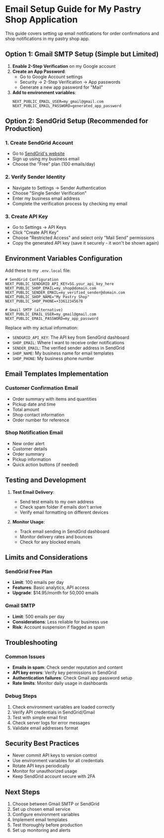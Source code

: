 # Email Setup Guide for My Pastry Shop Application

This guide covers setting up email notifications for order confirmations and shop notifications in my pastry shop app.

## Option 1: Gmail SMTP Setup (Simple but Limited)

1. **Enable 2-Step Verification** on my Google account
2. **Create an App Password**:
   - Go to Google Account settings
   - Security → 2-Step Verification → App passwords
   - Generate a new app password for "Mail"
3. **Add to environment variables**:
   ```env
   NEXT_PUBLIC_EMAIL_USER=my_gmail@gmail.com
   NEXT_PUBLIC_EMAIL_PASSWORD=generated_app_password
   ```

## Option 2: SendGrid Setup (Recommended for Production)

### 1. Create SendGrid Account

- Go to [SendGrid's website](https://signup.sendgrid.com/)
- Sign up using my business email
- Choose the "Free" plan (100 emails/day)

### 2. Verify Sender Identity

- Navigate to Settings → Sender Authentication
- Choose "Single Sender Verification"
- Enter my business email address
- Complete the verification process by checking my email

### 3. Create API Key

- Go to Settings → API Keys
- Click "Create API Key"
- Choose "Restricted Access" and select only "Mail Send" permissions
- Copy the generated API key (save it securely - it won't be shown again)

## Environment Variables Configuration

Add these to my `.env.local` file:

```env
# SendGrid Configuration
NEXT_PUBLIC_SENDGRID_API_KEY=SG.your_api_key_here
NEXT_PUBLIC_SHOP_EMAIL=my_shop@domain.com
NEXT_PUBLIC_SENDER_EMAIL=my_verified_sender@domain.com
NEXT_PUBLIC_SHOP_NAME="My Pastry Shop"
NEXT_PUBLIC_SHOP_PHONE=+33612345678

# Gmail SMTP (alternative)
NEXT_PUBLIC_EMAIL_USER=my_gmail@gmail.com
NEXT_PUBLIC_EMAIL_PASSWORD=my_app_password
```

Replace with my actual information:

- `SENDGRID_API_KEY`: The API key from SendGrid dashboard
- `SHOP_EMAIL`: Where I want to receive order notifications
- `SENDER_EMAIL`: The verified sender address in SendGrid
- `SHOP_NAME`: My business name for email templates
- `SHOP_PHONE`: My business phone number

## Email Templates Implementation

### Customer Confirmation Email

- Order summary with items and quantities
- Pickup date and time
- Total amount
- Shop contact information
- Order number for reference

### Shop Notification Email

- New order alert
- Customer details
- Order summary
- Pickup information
- Quick action buttons (if needed)

## Testing and Development

1. **Test Email Delivery**:

   - Send test emails to my own address
   - Check spam folder if emails don't arrive
   - Verify email formatting on different devices

2. **Monitor Usage**:
   - Track email sending in SendGrid dashboard
   - Monitor delivery rates and bounces
   - Check for any blocked emails

## Limits and Considerations

### SendGrid Free Plan

- **Limit**: 100 emails per day
- **Features**: Basic analytics, API access
- **Upgrade**: $14.95/month for 50,000 emails

### Gmail SMTP

- **Limit**: 500 emails per day
- **Considerations**: Less reliable for business use
- **Risk**: Account suspension if flagged as spam

## Troubleshooting

### Common Issues

- **Emails in spam**: Check sender reputation and content
- **API key errors**: Verify key permissions in SendGrid
- **Authentication failures**: Check Gmail app password setup
- **Rate limits**: Monitor daily usage in dashboards

### Debug Steps

1. Check environment variables are loaded correctly
2. Verify API credentials in SendGrid/Gmail
3. Test with simple email first
4. Check server logs for error messages
5. Validate email addresses format

## Security Best Practices

- Never commit API keys to version control
- Use environment variables for all credentials
- Rotate API keys periodically
- Monitor for unauthorized usage
- Keep SendGrid account secure with 2FA

## Next Steps

1. Choose between Gmail SMTP or SendGrid
2. Set up chosen email service
3. Configure environment variables
4. Implement email templates
5. Test thoroughly before production
6. Set up monitoring and alerts
